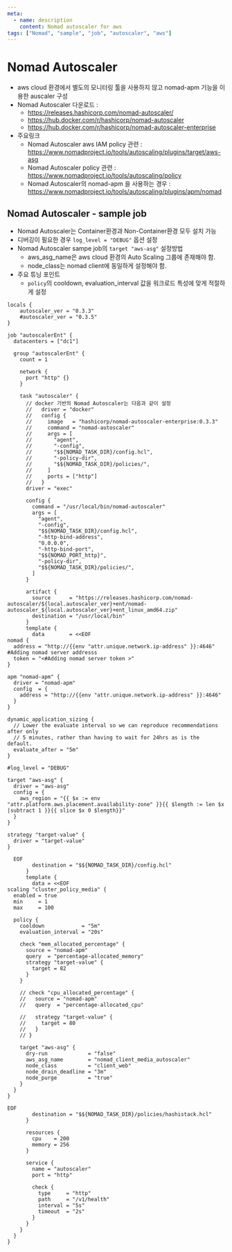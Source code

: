 ```yaml
---
meta:
  - name: description
    content: Nomad autoscaler for aws
tags: ["Nomad", "sample", "job", "autoscaler", "aws"]
---
```


# Nomad Autoscaler 
- aws cloud 환경에서 별도의 모니터링 툴을 사용하지 않고 nomad-apm 기능을 이용한 auscaler 구성
- Nomad Autoscaler 다운로드 : 
  - https://releases.hashicorp.com/nomad-autoscaler/ 
  - https://hub.docker.com/r/hashicorp/nomad-autoscaler
  - https://hub.docker.com/r/hashicorp/nomad-autoscaler-enterprise  
- 주요링크   
  - Nomad Autoscaler aws IAM policy 관련 : https://www.nomadproject.io/tools/autoscaling/plugins/target/aws-asg
  - Nomad Autoscaler policy 관련 : https://www.nomadproject.io/tools/autoscaling/policy
  - Nomad Autoscaler의 nomad-apm 을 사용하는 경우 : https://www.nomadproject.io/tools/autoscaling/plugins/apm/nomad



## Nomad Autoscaler - sample job

- Nomad Autoscaler는 Container환경과 Non-Container환경 모두 설치 가능 
- 디버깅이 필요한 경우 `log_level = "DEBUG"` 옵션 설정 
- Nomad Autoscaler sampe job의 `target "aws-asg"` 설정방법 
  - aws_asg_name은 aws cloud 환경의 Auto Scaling 그룹에 존재해야 함. 
  - node_class는 nomad client에 동일하게 설정해야 함.
- 주요 튜닝 포인트
  - `policy`의   cooldown,  evaluation_interval 값을 워크로드 특성에 맞게 적절하게 설정

```hcl
locals {
    autoscaler_ver = "0.3.3"
    #autoscaler_ver = "0.3.5"
}

job "autoscalerEnt" {
  datacenters = ["dc1"]

  group "autoscalerEnt" {
    count = 1

    network {
      port "http" {}
    }

    task "autoscaler" {
      // docker 기반의 Nomad Autoscaler는 다음과 같이 설정 
      //   driver = "docker"
      //   config {
      //     image   = "hashicorp/nomad-autoscaler-enterprise:0.3.3"
      //     command = "nomad-autoscaler"
      //     args = [
      //       "agent",
      //       "-config",
      //       "$${NOMAD_TASK_DIR}/config.hcl",
      //       "-policy-dir",
      //       "$${NOMAD_TASK_DIR}/policies/",
      //     ]
      //     ports = ["http"]
      //   }
      driver = "exec"

      config {
        command = "/usr/local/bin/nomad-autoscaler"
        args = [
          "agent",
          "-config",
          "$${NOMAD_TASK_DIR}/config.hcl",
          "-http-bind-address",
          "0.0.0.0",
          "-http-bind-port",
          "$${NOMAD_PORT_http}",
          "-policy-dir",
          "$${NOMAD_TASK_DIR}/policies/",
        ]
      }

      artifact {
        source      = "https://releases.hashicorp.com/nomad-autoscaler/${local.autoscaler_ver}+ent/nomad-autoscaler_${local.autoscaler_ver}+ent_linux_amd64.zip"
        destination = "/usr/local/bin"
      }
      template {
        data        = <<EOF
nomad {
  address = "http://{{env "attr.unique.network.ip-address" }}:4646"  #Adding nomad server addresss
  token = "<#Adding nomad server token >"  
}

apm "nomad-apm" {
  driver = "nomad-apm"
  config  = {
    address = "http://{{env "attr.unique.network.ip-address" }}:4646"
  }  
}

dynamic_application_sizing {
  // Lower the evaluate interval so we can reproduce recommendations after only
  // 5 minutes, rather than having to wait for 24hrs as is the default.
  evaluate_after = "5m"
}

#log_level = "DEBUG"

target "aws-asg" {
  driver = "aws-asg"
  config = {
    aws_region = "{{ $x := env "attr.platform.aws.placement.availability-zone" }}{{ $length := len $x |subtract 1 }}{{ slice $x 0 $length}}"
  }
}

strategy "target-value" {
  driver = "target-value"
}

  EOF
        destination = "$${NOMAD_TASK_DIR}/config.hcl"
      }
      template {
        data = <<EOF
scaling "cluster_policy_media" {
  enabled = true
  min     = 1
  max     = 100
  
  policy {
    cooldown            = "5m"
    evaluation_interval = "20s"
    
    check "mem_allocated_percentage" {
      source = "nomad-apm"
      query  = "percentage-allocated_memory"
      strategy "target-value" {
        target = 82
      }
    }

    // check "cpu_allocated_percentage" {
    //   source = "nomad-apm"
    //   query  = "percentage-allocated_cpu"

    //   strategy "target-value" {
    //     target = 80
    //   }
    // }    

    target "aws-asg" {
      dry-run             = "false"
      aws_asg_name        = "nomad_client_media_autoscaler" 
      node_class          = "client_web"
      node_drain_deadline = "3m"
      node_purge          = "true"
    }
  }
}

EOF
        destination = "$${NOMAD_TASK_DIR}/policies/hashistack.hcl"
      }

      resources {
        cpu    = 200
        memory = 256
      }

      service {
        name = "autoscaler"
        port = "http"

        check {
          type     = "http"
          path     = "/v1/health"
          interval = "5s"
          timeout  = "2s"
        }
      }
    }
  }
}
```